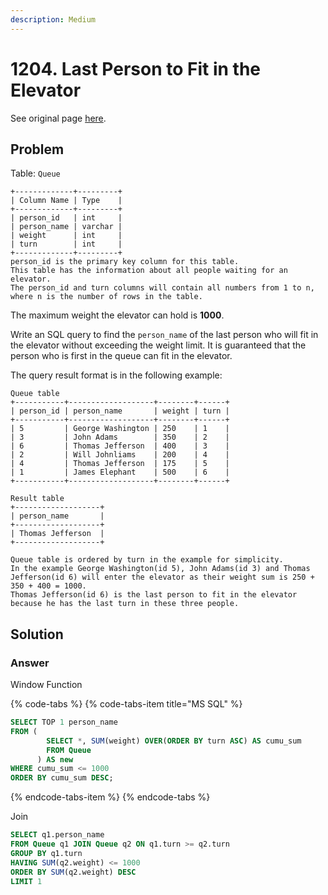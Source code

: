 ```yaml
---
description: Medium
---
```


# 1204. Last Person to Fit in the Elevator

See original page [here](https://leetcode.com/problems/last-person-to-fit-in-the-elevator/).

## Problem

Table: `Queue`

```text
+-------------+---------+
| Column Name | Type    |
+-------------+---------+
| person_id   | int     |
| person_name | varchar |
| weight      | int     |
| turn        | int     |
+-------------+---------+
person_id is the primary key column for this table.
This table has the information about all people waiting for an elevator.
The person_id and turn columns will contain all numbers from 1 to n, where n is the number of rows in the table.
```

The maximum weight the elevator can hold is **1000**.

Write an SQL query to find the `person_name` of the last person who will fit in the elevator without exceeding the weight limit. It is guaranteed that the person who is first in the queue can fit in the elevator.

The query result format is in the following example:

```text
Queue table
+-----------+-------------------+--------+------+
| person_id | person_name       | weight | turn |
+-----------+-------------------+--------+------+
| 5         | George Washington | 250    | 1    |
| 3         | John Adams        | 350    | 2    |
| 6         | Thomas Jefferson  | 400    | 3    |
| 2         | Will Johnliams    | 200    | 4    |
| 4         | Thomas Jefferson  | 175    | 5    |
| 1         | James Elephant    | 500    | 6    |
+-----------+-------------------+--------+------+

Result table
+-------------------+
| person_name       |
+-------------------+
| Thomas Jefferson  |
+-------------------+

Queue table is ordered by turn in the example for simplicity.
In the example George Washington(id 5), John Adams(id 3) and Thomas Jefferson(id 6) will enter the elevator as their weight sum is 250 + 350 + 400 = 1000.
Thomas Jefferson(id 6) is the last person to fit in the elevator because he has the last turn in these three people.
```

## Solution

### Answer

Window Function

{% code-tabs %}
{% code-tabs-item title="MS SQL" %}
```sql
SELECT TOP 1 person_name
FROM (
        SELECT *, SUM(weight) OVER(ORDER BY turn ASC) AS cumu_sum
        FROM Queue
      ) AS new
WHERE cumu_sum <= 1000
ORDER BY cumu_sum DESC;
```
{% endcode-tabs-item %}
{% endcode-tabs %}

Join

```sql
SELECT q1.person_name
FROM Queue q1 JOIN Queue q2 ON q1.turn >= q2.turn
GROUP BY q1.turn
HAVING SUM(q2.weight) <= 1000
ORDER BY SUM(q2.weight) DESC
LIMIT 1
```

